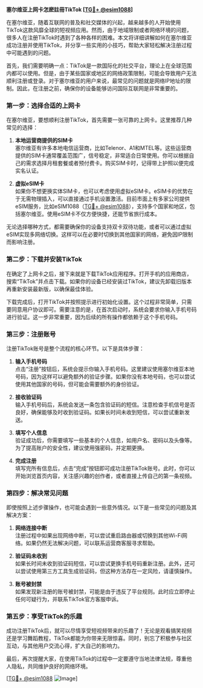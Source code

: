 **塞尔维亚上网卡怎麽註冊TikTok [[TG💪+ @esim1088](https://t.me/s/esim1088)]**

在塞尔维亚，随着互联网的普及和社交媒体的兴起，越来越多的人开始使用TikTok这款风靡全球的短视频应用。然而，由于地域限制或者网络环境的问题，很多人在注册TikTok时遇到了各种各样的困难。本文将详细讲解如何在塞尔维亚成功注册并使用TikTok，并分享一些实用的小技巧，帮助大家轻松解决注册过程中可能遇到的问题。

首先，我们需要明确一点：TikTok是一款国际化的社交平台，理论上在全球范围内都可以使用。但是，由于某些国家或地区的网络政策限制，可能会导致用户无法顺利注册或登录。对于塞尔维亚的用户来说，最常见的问题就是网络IP地址的限制。因此，在注册之前，确保你的设备能够访问国际互联网是非常重要的。

### **第一步：选择合适的上网卡**

在塞尔维亚，要想顺利注册TikTok，首先需要一张可靠的上网卡。这里推荐几种常见的选择：

1. **本地运营商提供的SIM卡**  
   塞尔维亚有许多本地电信运营商，比如Telenor、A1和MTEL等。这些运营商提供的SIM卡通常覆盖范围广，信号稳定，非常适合日常使用。你可以根据自己的需求选择月租套餐或者预付费卡。购买SIM卡时，记得带上护照以便完成实名认证。

2. **虚拟eSIM卡**  
   如果你不想更换实体SIM卡，也可以考虑使用虚拟eSIM卡。eSIM卡的优势在于无需物理插入，可以直接通过手机设置激活。目前市面上有多家公司提供eSIM服务，比如eSIM1088（[TG💪+ @esim1088](https://t.me/s/esim1088)），支持多个国家和地区，包括塞尔维亚。使用eSIM卡不仅方便快捷，还能节省旅行成本。

无论选择哪种方式，都需要确保你的设备支持双卡双待功能，或者可以通过虚拟eSIM实现多网络切换。这样可以在必要时切换到其他国家的网络，避免因IP限制而影响注册。

### **第二步：下载并安装TikTok**

在确定了上网卡之后，接下来就是下载TikTok应用程序。打开手机的应用商店，搜索“TikTok”并点击下载。如果你的设备已经安装过TikTok，建议先卸载旧版本再重新安装最新版，以确保最佳体验。

下载完成后，打开TikTok并按照提示进行初始化设置。这个过程非常简单，只需要同意用户协议即可。需要注意的是，在首次启动时，系统会要求你输入手机号码进行验证。这一步非常重要，因为后续的所有操作都依赖于这个手机号码。

### **第三步：注册账号**

注册TikTok账号是整个流程的核心环节。以下是具体步骤：

1. **输入手机号码**  
   点击“注册”按钮后，系统会提示你输入手机号码。这里建议使用塞尔维亚本地号码，因为这样可以避免额外的验证步骤。如果你没有本地号码，也可以尝试使用其他国家的号码，但可能会需要额外的身份验证。

2. **接收验证码**  
   输入手机号码后，系统会发送一条包含验证码的短信。注意检查手机信号是否良好，确保能够及时收到验证码。如果长时间未收到短信，可以尝试重新发送。

3. **填写个人信息**  
   验证成功后，你需要填写一些基本的个人信息，如用户名、密码以及头像等。为了提高账户的安全性，建议使用强密码，并定期更换。

4. **完成注册**  
   填写完所有信息后，点击“完成”按钮即可成功注册TikTok账号。此时，你可以开始浏览首页内容，关注感兴趣的创作者，或者直接上传自己的第一条视频。

### **第四步：解决常见问题**

即使按照上述步骤操作，也可能会遇到一些意外情况。以下是一些常见的问题及其解决方案：

1. **网络连接中断**  
   注册过程中如果出现网络中断，可以尝试重启路由器或切换到其他Wi-Fi网络。如果仍然无法解决问题，可以联系运营商客服寻求帮助。

2. **验证码未收到**  
   如果长时间未收到验证码短信，可以尝试更换手机号码重新注册。此外，还可以尝试使用第三方工具生成验证码，但这种方法存在一定风险，请谨慎操作。

3. **账号被封禁**  
   如果发现新注册的账号被封禁，可能是由于违反了平台规则。此时应立即停止任何可疑行为，并联系TikTok官方客服申诉。

### **第五步：享受TikTok的乐趣**

成功注册TikTok后，就可以尽情享受短视频带来的乐趣了！无论是观看搞笑视频还是学习舞蹈教程，TikTok都能为你带来无限惊喜。同时，别忘了积极参与社区互动，与其他用户交流心得，扩大自己的影响力。

最后，再次提醒大家，在使用TikTok的过程中一定要遵守当地法律法规，尊重他人隐私，共同维护良好的网络环境。

[[TG💪+ @esim1088](https://t.me/s/esim1088) ![Image](https://i.postimg.cc/4NQfJmqS/Snipaste-2025-05-13-00-14-12.png)]